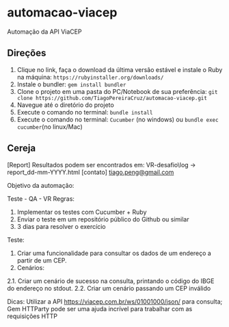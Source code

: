 # automacao-viacep

Automação da API ViaCEP

## Direções

1. Clique no link, faça o download da última versão estável e instale o Ruby na máquina: `https://rubyinstaller.org/downloads/`
2. Instale o bundler: `gem install bundler`
3. Clone o projeto em uma pasta do PC/Notebook de sua preferência: `git clone https://github.com/TiagoPereiraCruz/automacao-viacep.git`
4. Navegue até o diretório do projeto
5. Execute o comando no terminal: `bundle install`
6. Execute o comando no terminal: `Cucumber` (no windows) ou `bundle exec cucumber`(no linux/Mac)

## Cereja

[Report] Resultados podem ser encontrados em: VR-desafio\log -> report_dd-mm-YYYY.html
[contato] tiago.peng@gmail.com

Objetivo da automação:

Teste - QA - VR
Regras:
1. Implementar os testes com Cucumber + Ruby
2. Enviar o teste em um repositório público do Github ou similar
3. 3 dias para resolver o exercício

Teste:
1. Criar uma funcionalidade para consultar os dados de um endereço a partir de um CEP.
2. Cenários:

2.1. Criar um cenário de sucesso na consulta, printando o código do IBGE do endereço no
stdout.
2.2. Criar um cenário passando um CEP inválido

Dicas:
Utilizar a API https://viacep.com.br/ws/01001000/json/ para consulta;
Gem HTTParty pode ser uma ajuda incrível para trabalhar com as requisições HTTP

